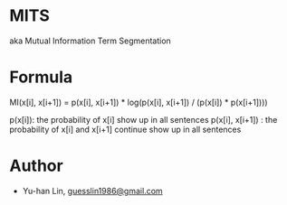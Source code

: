 MITS
====

aka Mutual Information Term Segmentation


Formula
=======

MI(x[i], x[i+1]) = p(x[i], x[i+1]) * log(p(x[i], x[i+1]) / (p(x[i]) * p(x[i+1])))

p(x[i]): the probability of x[i] show up in all sentences
p(x[i], x[i+1]) : the probability of x[i] and x[i+1] continue show up in all sentences

Author
======

* Yu-han Lin, guesslin1986@gmail.com
